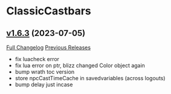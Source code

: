 # ClassicCastbars

## [v1.6.3](https://github.com/wardz/ClassicCastbars/tree/v1.6.3) (2023-07-05)
[Full Changelog](https://github.com/wardz/ClassicCastbars/compare/v1.6.2...v1.6.3) [Previous Releases](https://github.com/wardz/ClassicCastbars/releases)

- fix luacheck error  
- fix lua error on ptr, blizz changed Color object again  
- bump wrath toc version  
- store npcCastTimeCache in savedvariables (across logouts)  
- bump delay just incase  
